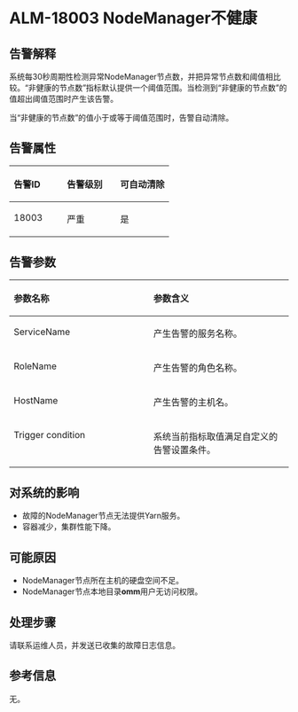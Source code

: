 # ALM-18003 NodeManager不健康<a name="ZH-CN_TOPIC_0174499365"></a>

## 告警解释<a name="zh-cn_topic_0093195064_zh-cn_topic_0035998738_section53704644"></a>

系统每30秒周期性检测异常NodeManager节点数，并把异常节点数和阈值相比较。“非健康的节点数”指标默认提供一个阈值范围。当检测到“非健康的节点数”的值超出阈值范围时产生该告警。

当“非健康的节点数”的值小于或等于阈值范围时，告警自动清除。

## 告警属性<a name="zh-cn_topic_0093195064_zh-cn_topic_0035998738_section13579756"></a>

<a name="zh-cn_topic_0093195064_zh-cn_topic_0035998738_table8146160"></a>
<table><thead align="left"><tr id="zh-cn_topic_0093195064_zh-cn_topic_0035998738_row10966323"><th class="cellrowborder" valign="top" width="33.33333333333333%" id="mcps1.1.4.1.1"><p id="zh-cn_topic_0093195064_zh-cn_topic_0035998738_p15856984"><a name="zh-cn_topic_0093195064_zh-cn_topic_0035998738_p15856984"></a><a name="zh-cn_topic_0093195064_zh-cn_topic_0035998738_p15856984"></a>告警ID</p>
</th>
<th class="cellrowborder" valign="top" width="33.33333333333333%" id="mcps1.1.4.1.2"><p id="zh-cn_topic_0093195064_zh-cn_topic_0035998738_p9347313"><a name="zh-cn_topic_0093195064_zh-cn_topic_0035998738_p9347313"></a><a name="zh-cn_topic_0093195064_zh-cn_topic_0035998738_p9347313"></a>告警级别</p>
</th>
<th class="cellrowborder" valign="top" width="33.33333333333333%" id="mcps1.1.4.1.3"><p id="zh-cn_topic_0093195064_zh-cn_topic_0035998738_p18934887"><a name="zh-cn_topic_0093195064_zh-cn_topic_0035998738_p18934887"></a><a name="zh-cn_topic_0093195064_zh-cn_topic_0035998738_p18934887"></a>可自动清除</p>
</th>
</tr>
</thead>
<tbody><tr id="zh-cn_topic_0093195064_zh-cn_topic_0035998738_row57330849"><td class="cellrowborder" valign="top" width="33.33333333333333%" headers="mcps1.1.4.1.1 "><p id="zh-cn_topic_0093195064_zh-cn_topic_0035998738_p13287175"><a name="zh-cn_topic_0093195064_zh-cn_topic_0035998738_p13287175"></a><a name="zh-cn_topic_0093195064_zh-cn_topic_0035998738_p13287175"></a>18003</p>
</td>
<td class="cellrowborder" valign="top" width="33.33333333333333%" headers="mcps1.1.4.1.2 "><p id="zh-cn_topic_0093195064_zh-cn_topic_0035998738_p2519427"><a name="zh-cn_topic_0093195064_zh-cn_topic_0035998738_p2519427"></a><a name="zh-cn_topic_0093195064_zh-cn_topic_0035998738_p2519427"></a>严重</p>
</td>
<td class="cellrowborder" valign="top" width="33.33333333333333%" headers="mcps1.1.4.1.3 "><p id="zh-cn_topic_0093195064_zh-cn_topic_0035998738_p2747002"><a name="zh-cn_topic_0093195064_zh-cn_topic_0035998738_p2747002"></a><a name="zh-cn_topic_0093195064_zh-cn_topic_0035998738_p2747002"></a>是</p>
</td>
</tr>
</tbody>
</table>

## 告警参数<a name="zh-cn_topic_0093195064_zh-cn_topic_0035998738_section55108945"></a>

<a name="zh-cn_topic_0093195064_zh-cn_topic_0035998738_table21180630"></a>
<table><thead align="left"><tr id="zh-cn_topic_0093195064_zh-cn_topic_0035998738_row54284994"><th class="cellrowborder" valign="top" width="50%" id="mcps1.1.3.1.1"><p id="zh-cn_topic_0093195064_zh-cn_topic_0035998738_p35008393"><a name="zh-cn_topic_0093195064_zh-cn_topic_0035998738_p35008393"></a><a name="zh-cn_topic_0093195064_zh-cn_topic_0035998738_p35008393"></a>参数名称</p>
</th>
<th class="cellrowborder" valign="top" width="50%" id="mcps1.1.3.1.2"><p id="zh-cn_topic_0093195064_zh-cn_topic_0035998738_p17107576"><a name="zh-cn_topic_0093195064_zh-cn_topic_0035998738_p17107576"></a><a name="zh-cn_topic_0093195064_zh-cn_topic_0035998738_p17107576"></a>参数含义</p>
</th>
</tr>
</thead>
<tbody><tr id="zh-cn_topic_0093195064_zh-cn_topic_0035998738_row43536440"><td class="cellrowborder" valign="top" width="50%" headers="mcps1.1.3.1.1 "><p id="zh-cn_topic_0093195064_zh-cn_topic_0035998738_p36790769"><a name="zh-cn_topic_0093195064_zh-cn_topic_0035998738_p36790769"></a><a name="zh-cn_topic_0093195064_zh-cn_topic_0035998738_p36790769"></a>ServiceName</p>
</td>
<td class="cellrowborder" valign="top" width="50%" headers="mcps1.1.3.1.2 "><p id="zh-cn_topic_0093195064_zh-cn_topic_0035998738_p27262282"><a name="zh-cn_topic_0093195064_zh-cn_topic_0035998738_p27262282"></a><a name="zh-cn_topic_0093195064_zh-cn_topic_0035998738_p27262282"></a>产生告警的服务名称。</p>
</td>
</tr>
<tr id="zh-cn_topic_0093195064_zh-cn_topic_0035998738_row44033946"><td class="cellrowborder" valign="top" width="50%" headers="mcps1.1.3.1.1 "><p id="zh-cn_topic_0093195064_zh-cn_topic_0035998738_p9979846"><a name="zh-cn_topic_0093195064_zh-cn_topic_0035998738_p9979846"></a><a name="zh-cn_topic_0093195064_zh-cn_topic_0035998738_p9979846"></a>RoleName</p>
</td>
<td class="cellrowborder" valign="top" width="50%" headers="mcps1.1.3.1.2 "><p id="zh-cn_topic_0093195064_zh-cn_topic_0035998738_p3061223"><a name="zh-cn_topic_0093195064_zh-cn_topic_0035998738_p3061223"></a><a name="zh-cn_topic_0093195064_zh-cn_topic_0035998738_p3061223"></a>产生告警的角色名称。</p>
</td>
</tr>
<tr id="zh-cn_topic_0093195064_zh-cn_topic_0035998738_row27551015"><td class="cellrowborder" valign="top" width="50%" headers="mcps1.1.3.1.1 "><p id="zh-cn_topic_0093195064_zh-cn_topic_0035998738_p17039762"><a name="zh-cn_topic_0093195064_zh-cn_topic_0035998738_p17039762"></a><a name="zh-cn_topic_0093195064_zh-cn_topic_0035998738_p17039762"></a>HostName</p>
</td>
<td class="cellrowborder" valign="top" width="50%" headers="mcps1.1.3.1.2 "><p id="zh-cn_topic_0093195064_zh-cn_topic_0035998738_p38043494"><a name="zh-cn_topic_0093195064_zh-cn_topic_0035998738_p38043494"></a><a name="zh-cn_topic_0093195064_zh-cn_topic_0035998738_p38043494"></a>产生告警的主机名。</p>
</td>
</tr>
<tr id="zh-cn_topic_0093195064_zh-cn_topic_0035998738_row6847126"><td class="cellrowborder" valign="top" width="50%" headers="mcps1.1.3.1.1 "><p id="zh-cn_topic_0093195064_zh-cn_topic_0035998738_p17746329"><a name="zh-cn_topic_0093195064_zh-cn_topic_0035998738_p17746329"></a><a name="zh-cn_topic_0093195064_zh-cn_topic_0035998738_p17746329"></a>Trigger condition</p>
</td>
<td class="cellrowborder" valign="top" width="50%" headers="mcps1.1.3.1.2 "><p id="zh-cn_topic_0093195064_zh-cn_topic_0035998738_p28166553"><a name="zh-cn_topic_0093195064_zh-cn_topic_0035998738_p28166553"></a><a name="zh-cn_topic_0093195064_zh-cn_topic_0035998738_p28166553"></a>系统当前指标取值满足自定义的告警设置条件。</p>
</td>
</tr>
</tbody>
</table>

## 对系统的影响<a name="zh-cn_topic_0093195064_zh-cn_topic_0035998738_section26218460"></a>

-   故障的NodeManager节点无法提供Yarn服务。
-   容器减少，集群性能下降。

## 可能原因<a name="zh-cn_topic_0093195064_zh-cn_topic_0035998738_section34639550"></a>

-   NodeManager节点所在主机的硬盘空间不足。
-   NodeManager节点本地目录**omm**用户无访问权限。

## 处理步骤<a name="zh-cn_topic_0093195064_zh-cn_topic_0035998738_section43320496"></a>

请联系运维人员，并发送已收集的故障日志信息。

## 参考信息<a name="zh-cn_topic_0093195064_zh-cn_topic_0035998738_section54340147"></a>

无。

